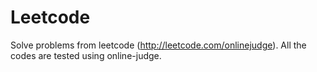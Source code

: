 Leetcode
========

Solve problems from leetcode (http://leetcode.com/onlinejudge).
All the codes are tested using online-judge.
